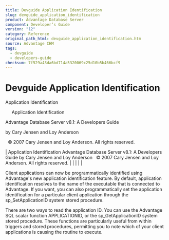 ```yaml
---
title: Devguide Application Identification
slug: devguide_application_identification
product: Advantage Database Server
component: Developer’s Guide
version: "12"
category: Reference
original_path_html: devguide_application_identification.htm
source: Advantage CHM
tags:
  - devguide
  - developers-guide
checksum: 7f529a43da6bd714a5320069c25d10b5b466bcf9
---
```


# Devguide Application Identification

Application Identification

     Application Identification

Advantage Database Server v8.1: A Developers Guide

by Cary Jensen and Loy Anderson

  © 2007 Cary Jensen and Loy Anderson. All rights reserved.

| Application Identification  Advantage Database Server v8.1: A Developers Guide  by Cary Jensen and Loy Anderson    © 2007 Cary Jensen and Loy Anderson. All rights reserved. |  |  |  |  |

Client applications can now be programmatically identified using Advantage's new application identification feature. By default, application identification resolves to the name of the executable that is connected to Advantage. If you want, you can also programmatically set the application identification for a particular client application through the sp\_SetApplicationID system stored procedure.

There are two ways to read the application ID. You can use the Advantage SQL scalar function APPLICATIONID, or the sp\_GetApplicationID system stored procedure. These functions are particularly useful from within triggers and stored procedures, permitting you to note which of your client applications is causing the routine to execute.
